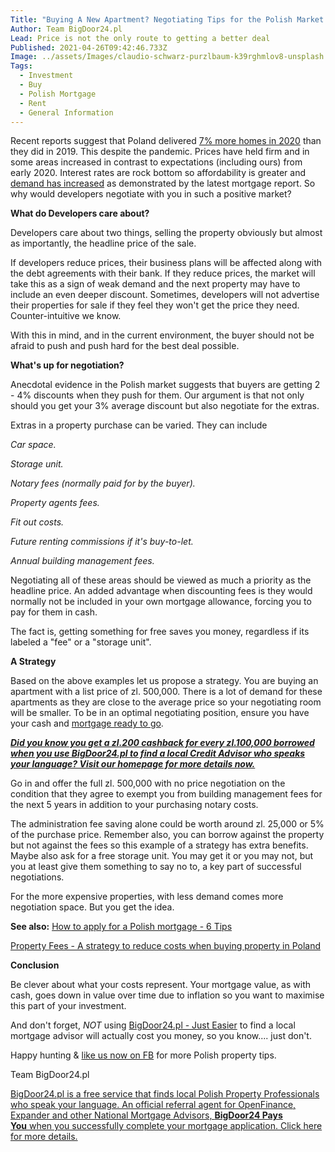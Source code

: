```yaml
---
Title: "Buying A New Apartment? Negotiating Tips for the Polish Market  #1"
Author: Team BigDoor24.pl
Lead: Price is not the only route to getting a better deal
Published: 2021-04-26T09:42:46.733Z
Image: ../assets/Images/claudio-schwarz-purzlbaum-k39rghmlov8-unsplash.jpg
Tags:
  - Investment
  - Buy
  - Polish Mortgage
  - Rent
  - General Information
---
```

Recent reports suggest that Poland delivered [7% more homes in 2020](https://www.polskieradio.pl/395/7989/Artykul/2719818,More-new-homes-in-Poland-stats-office?fbclid=IwAR1WJL9LvUSpokTElBO67rscf0g3dQbmqyYYazEFAx3EkrylPvylbco-NtI) than they did in 2019. This despite the pandemic. Prices have held firm and in some areas increased in contrast to expectations (including ours) from early 2020. Interest rates are rock bottom so affordability is greater and [demand has increased](https://polandin.com/53412273/demand-for-mortgages-continues-to-grow-daily?fbclid=IwAR1R7-h3J9jTCoxrJC6_4Mugk5ua4rDLuHi9HrklJIyGlquARPTihIAP7Xw) as demonstrated by the latest mortgage report. So why would developers negotiate with you in such a positive market? 

**What do Developers care about?**

Developers care about two things, selling the property obviously but almost as importantly, the headline price of the sale.

If developers reduce prices, their business plans will be affected along with the debt agreements with their  bank. If they reduce prices, the market will take this as a sign of weak demand and the next property may have to include an even deeper discount. Sometimes, developers will not advertise their properties for sale if they feel they won't get the price they need. Counter-intuitive we know.

With this in mind, and in the current environment, the buyer should not be afraid to push and push hard for the best deal possible. 

**What's up for negotiation?**

Anecdotal evidence in the Polish market suggests that buyers are getting 2 - 4% discounts when they push for them. Our argument is that not only should you get your 3% average discount but also negotiate for the extras.

Extras in a property purchase can be varied. They can include

*Car space.*

*Storage unit.*

*Notary fees (normally paid for by the buyer).*

*Property agents fees.* 

*Fit out costs.*

*Future renting commissions if it's buy-to-let.*

*Annual building management fees.*

Negotiating all of these areas should be viewed as much a priority as the headline price. An added advantage when discounting fees is they would normally not be included in your own mortgage allowance, forcing you to pay for them in cash. 

The fact is, getting something for free saves you money, regardless if its labeled a "fee" or a "storage unit".

**A Strategy**

Based on the above examples let us propose a strategy. You are buying an apartment with a list price of zl. 500,000. There is a lot of demand for these apartments as they are close to the average price so your negotiating room will be smaller. To be in an optimal negotiating position, ensure you have your cash and [mortgage ready to go](https://bigdoor24.pl/). 

***[Did you know you get a zl.200 cashback for every zl.100,000 borrowed when you use BigDoor24.pl to find a local Credit Advisor who speaks your language? Visit our homepage for more details now.](https://bigdoor24.pl/)***

Go in and offer the full zl. 500,000 with no price negotiation on the condition that they agree to exempt you from building management fees for the next 5 years in addition to your purchasing notary costs. 

The administration fee saving alone could be worth around zl. 25,000 or 5% of the purchase price.  Remember also, you can borrow against the property but not against the fees so this example of a strategy has extra benefits. Maybe also ask for a free storage unit. You may get it or you may not, but you at least give them something to say no to, a key part of successful negotiations.

For the more expensive properties, with less demand comes more negotiation space. But you get the idea.

**See also:** [How to apply for a Polish mortgage - 6 Tips](https://blog.bigdoor24.pl/posts/2018-06-15-getting-a-home-loan.html)

[Property Fees - A strategy to reduce costs when buying property in Poland](https://blog.bigdoor24.pl/posts/2021-05-25-property-fees-a-strategy-to-reduce-costs-when-buying-property-in-poland.html)

**Conclusion**

Be clever about what your costs represent. Your mortgage value, as with cash, goes down in value over time due to inflation so you want to maximise this part of your investment. 

And don't forget, *NOT* using [BigDoor24.pl - Just Easier](https://bigdoor24.pl/) to find a local mortgage advisor will actually cost you money, so you know.... just don't.

Happy hunting & [like us now on FB](https://www.facebook.com/bigdoor24) for more Polish property tips.

Team BigDoor24.pl

[BigDoor24.pl is a free service that finds local Polish Property Professionals who speak your language. An official referral agent for OpenFinance, Expander and other National Mortgage Advisors, **BigDoor24 Pays You** when you successfully complete your mortgage application. Click here for more details.](https://bigdoor24.pl/)